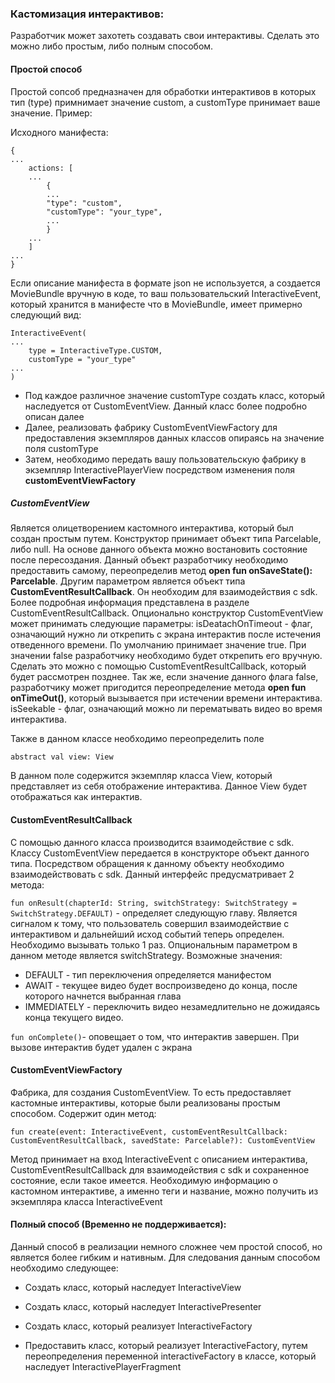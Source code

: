 ### Кастомизация интерактивов:

Разработчик может захотеть создавать свои интерактивы. Сделать это можно либо простым, либо полным способом. 

#### Простой способ
Простой сопсоб предназначен для обработки интерактивов в которых тип (type) примнимает значение custom, а
customType принимает ваше значение. Пример:   
 
Исходного манифеста:
```
{
...
    actions: [
    ...
        {
        ...
        "type": "custom",
        "customType": "your_type",
        ...
        }
    ...
    ]
...
}
```
Если описание манифеста в формате json не используется, а создается MovieBundle вручную в коде, 
то ваш пользовательский InteractiveEvent, который хранится в манифесте что в MovieBundle, имеет примерно следующий вид:
```
InteractiveEvent(
...
    type = InteractiveType.CUSTOM,
    customType = "your_type"
...
)
```
- Под каждое различное значение customType создать класс, который наследуется от CustomEventView. Данный класс более подробно описан далее   
- Далее, реализовать фабрику CustomEventViewFactory для предоставления экземпляров данных классов опираясь на значение поля
customType   
- Затем, необходимо передать вашу пользовательскую фабрику в экземпляр InteractivePlayerView посредством изменения поля
 **customEventViewFactory**
##### CustomEventView
Является олицетворением кастомного интерактива, который был создан простым путем.
Конструктор принимает объект типа Parcelable, либо null. На основе данного объекта
можно востановить состояние после пересоздания. Данный объект разработчику необходимо предоставить самому,
переопределив метод **open fun onSaveState(): Parcelable**. 
Другим параметром является объект типа **CustomEventResultCallback**. 
Он необходим для взаимодействия с sdk. Более подробная информация представлена в разделе CustomEventResultCallback.
Опционально конструктор CustomEventView может принимать следующие параметры:
isDeatachOnTimeout - флаг, означающий нужно ли открепить с экрана интерактив после истечения отведенного времени. 
По умолчанию принимает значение true. При значении false разработчику необходимо будет открепить его вручную. 
Сделать это можно с помощью CustomEventResultCallback, который будет рассмотрен позднее. Так же, если значение данного 
флага false, разработчику может пригодится переопределение метода **open fun onTimeOut()**, который вызывается при 
истечении времени интерактива.
isSeekable - флаг, означающий можно ли перематывать видео во время интерактива.

Также в данном классе необходимо переопределить поле

``abstract val view: View``
 
В данном поле содержится экземпляр класса View, который представляет из себя отображение интерактива. Данное View будет 
отображаться как интерактив.

#### CustomEventResultCallback
С помощью данного класса производится взаимодействие с sdk. Классу CustomEventView передается в конструкторе объект 
данного типа. Посредством обращения к данному объекту необходимо взаимодействовать с sdk. Данный интерфейс 
предусматривает 2 метода:

``fun onResult(chapterId: String, switchStrategy: SwitchStrategy = SwitchStrategy.DEFAULT)`` - определяет следующую главу. 
Является сигналом к тому, что пользователь совершил взаимодействие с интерактивом и дальнейший исход событий теперь 
определен. Необходимо вызывать только 1 раз.
Опциональным параметром в данном методе является switchStrategy. Возможные значения:
- DEFAULT - тип переключения определяется манифестом
- AWAIT - текущее видео будет воспроизведено до конца, после которого начнется выбранная глава
- IMMEDIATELY - переключить видео незамедлительно не дожидаясь конца текущего видео.

``fun onComplete()``- оповещает о том, что интерактив завершен. При вызове интерактив будет удален с экрана
#### CustomEventViewFactory
Фабрика, для создания CustomEventView. То есть предоставляет кастомные интерактивы, которые были реализованы 
простым способом.
Содержит один метод:

```fun create(event: InteractiveEvent, customEventResultCallback: CustomEventResultCallback, savedState: Parcelable?): CustomEventView```

Метод принимает на вход InteractiveEvent с описанием интерактива, CustomEventResultCallback для взаимодействия с sdk и сохраненное состояние, если такое имеется.
Необходимую информацию о кастомном интерактиве, а именно теги и название, можно получить из экземпляра класса InteractiveEvent
#### Полный способ (**Временно не поддерживается**):
Данный способ в реализации немного сложнее чем простой способ, но является более гибким и нативным. Для следования данным способом необходимо следующее:

- Создать класс, который наследует InteractiveView

- Создать класс, который наследует InteractivePresenter

- Создать класс, который реализует InteractiveFactory

- Предоставить класс, который реализует InteractiveFactory, путем переопределения переменной interactiveFactory в классе, который наследует InteractivePlayerFragment


